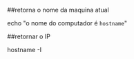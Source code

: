##retorna o nome da maquina atual 

echo "o nome do computador é `hostname`"

##retornar o IP

hostname -I
